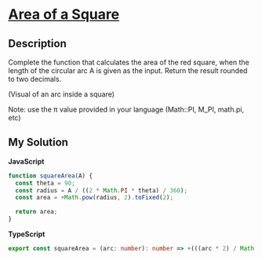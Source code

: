 # [Area of a Square](https://www.codewars.com/kata/5748838ce2fab90b86001b1a)

## Description

Complete the function that calculates the area of the red square, when the length of the circular arc A is given as the input. Return the result rounded to two decimals.

(Visual of an arc inside a square)

Note: use the π value provided in your language (Math::PI, M_PI, math.pi, etc)

## My Solution

**JavaScript**

```js
function squareArea(A) {
  const theta = 90;
  const radius = A / ((2 * Math.PI * theta) / 360);
  const area = +Math.pow(radius, 2).toFixed(2);

  return area;
}
```

**TypeScript**

```ts
export const squareArea = (arc: number): number => +(((arc * 2) / Math.PI) ** 2).toFixed(2);
```

